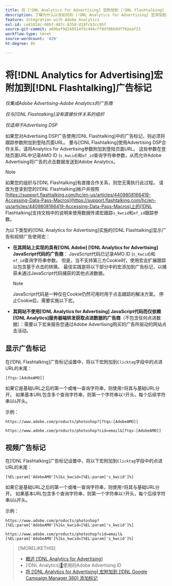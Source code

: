 ```yaml
---
title: 将 [!DNL Analytics for Advertising] 宏附加到 [!DNL Flashtalking] 添加标记
description: 了解为什么以及如何将 [!DNL Analytics for Advertising] 宏添加到您的 [!DNL Flashtalking] ad标记
feature: Integration with Adobe Analytics
exl-id: ce81824c-60bf-487c-8358-d18fcb3cc95f
source-git-commit: a69bef9d249514f5c494cff8d706b9df792eaf23
workflow-type: tm+mt
source-wordcount: '429'
ht-degree: 0%

---
```


# 将[!DNL Analytics for Advertising]宏附加到[!DNL Flashtalking]广告标记

*仅集成Adobe Advertising-Adobe Analytics的广告商*

*仅与[!DNL Flashtalking]没有直接伙伴关系的组织*

*仅适用于Advertising DSP*

如果您对Advertising DSP广告使用[!DNL Flashtalking]中的广告标记，则必须将跟踪参数附加到登陆页面URL。 要与[!DNL Flashtalking]使用Advertising DSP合作关系，请将Analytics for Advertising参数附加到登陆页面URL。 这些参数在登陆页面URL中记录AMO ID (`s_kwcid`)和`ef_id`查询字符串参数，从而允许Adobe Advertising将广告的点击数据发送到Adobe Analytics。

>[!NOTE]
>
>如果您的组织与[!DNL Flashtalking]有直接合作关系，则您无需执行此过程。 请改为登录到您的[!DNL Flashtalking]帐户并按照[https://support.flashtalking.com/hc/en-us/articles/4409808166419-Accessing-Data-Pass-Macros](https://support.flashtalking.com/hc/en-us/articles/4409808166419-Accessing-Data-Pass-Macros)上的[!DNL Flashtalking]支持文档中的说明来使用数据传递宏跟踪`s_kwcid`和`ef_id`跟踪参数。

为以下类型的[!DNL Analytics for Advertising]实施的[!DNL Flashtalking]显示广告和视频广告使用宏：

* **在其网站上实现的具有[!DNL Adobe] [!DNL Analytics for Advertising] JavaScript代码的广告商**： JavaScript代码已记录AMO ID (`s_kwcid`)和`ef_id`查询字符串参数。 但是，当不支持第三方Cookie时，使用宏会扩展跟踪以包含基于点击的转换。 最佳实践是将以下部分中的宏添加到广告标记，以捕获未通过JavaScript代码捕获的其他点进数据。

  >[!NOTE]
  >
  >JavaScript代码是一种仅在Cookie仍然可用时用于点击跟踪的解决方案。 停止Cookie后，需要实施以下宏。

* **其网站不使用[!DNL Analytics for Advertising] JavaScript代码而仅依赖[!DNL Analytics]服务器端转发获取点进数据的广告商**（不包含任何点进数据）：需要以下宏来报告您通过Adobe Advertising购买的广告所驱动的网站点击活动。

## 显示广告标记

在[!DNL Flashtalking]广告标记设置中，将以下宏附加到`Clicktag`字段中的点进URL的末尾：

```
[ftqs:[AdobeAMO]]
```

如果它是基础URL之后的第一个或唯一查询字符串，则使用`?`将其与基础URL分开。 如果基本URL包含多个查询字符串，则第一个字符串以`?`开头，每个后续字符串以`&`开头。

示例：

`https://www.adobe.com/products/photoshop?[ftqs:[AdobeAMO]]`

`https://www.adobe.com/products/photoshop?cid=email&[ftqs:[AdobeAMO]]`

## 视频广告标记

在[!DNL Flashtalking]广告标记设置中，将以下宏附加到`Clicktag`字段中的点进URL的末尾：

```
[%EL:param['AdobeAMO']%]&s_kwcid=[%EL:param['s_kwcid']%]
```

如果它是基础URL之后的第一个或唯一查询字符串，则使用`?`将其与基础URL分开。 如果基本URL包含多个查询字符串，则第一个字符串以`?`开头，每个后续字符串以`&`开头。

示例：

`https://www.adobe.com/products/photoshop?[%EL:param['AdobeAMO']%]&s_kwcid=[%EL:param['s_kwcid']%]`

`https://www.adobe.com/products/photoshop?cid=email&[%EL:param['AdobeAMO']%]&s_kwcid=[%EL:param['s_kwcid']%]`

>[!MORELIKETHIS]
>
>* [概述 [!DNL Analytics for Advertising]](overview.md)
>*  [!DNL Analytics][&#128279;](/help/integrations/analytics/ids.md)使用的Adobe Advertising ID
>* [将 [!DNL Analytics for Advertising] 宏附加到 [!DNL Google Campaign Manager 360] 添加标记](/help/integrations/analytics/macros-google-campaign-manager.md)

